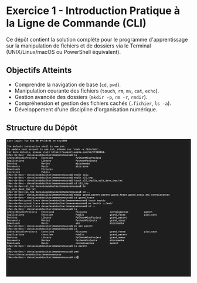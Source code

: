 # Exercice 1 - Introduction Pratique à la Ligne de Commande (CLI)

Ce dépôt contient la solution complète pour le programme d'apprentissage sur la manipulation de fichiers et de dossiers via le Terminal (UNIX/Linux/macOS ou PowerShell équivalent).

## Objectifs Atteints

* Comprendre la navigation de base (`cd`, `pwd`).
* Manipulation courante des fichiers (`touch`, `rm`, `mv`, `cat`, `echo`).
* Gestion avancée des dossiers (`mkdir -p`, `rm -r`, `rmdir`).
* Compréhension et gestion des fichiers cachés (`.fichier`, `ls -a`).
* Développement d'une discipline d'organisation numérique.

## Structure du Dépôt


![](exo1.png)

